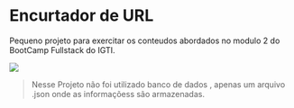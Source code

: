 **Encurtador de URL**
===================
Pequeno projeto para exercitar os conteudos abordados no modulo 2 do BootCamp Fullstack do IGTI.


<img src="https://i.ibb.co/9HDWKQW/Encurtador-de-links.gif" data-canonical-src="https://github.com/pedrohenriquepaixao/EncurtaUrl" />

> Nesse Projeto não foi utilizado banco de dados , apenas um arquivo .json onde as informaçõess são armazenadas.


